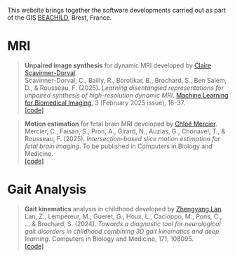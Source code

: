 This website brings together the software developments carried out as part of the GIS [BEACHILD](https://beachild.fr), Brest, France.

# MRI

> **Unpaired image synthesis** for dynamic MRI developed by [Claire Scavinner-Dorval](https://github.com/cScavinner). \
> Scavinner-Dorval, C., Bailly, R., Borotikar, B., Brochard, S., Ben Salem, D., & Rousseau, F. (2025). *Learning disentangled representations for unpaired synthesis of high-resolution dynamic MRI*. [Machine Learning for Biomedical Imaging](https://www.melba-journal.org/pdf/2025:002.pdf), 3 (February 2025 issue), 16-37. \
> [[code]](https://github.com/gis-beachild/Unpaired_image_synthesis)

> **Motion estimation** for fetal brain MRI developed by [Chloé Mercier](https://github.com/chmerci). \
> Mercier, C., Faisan, S., Pron, A., Girard, N., Auzias, G., Chonavel, T., & Rousseau, F. (2025). *Intersection-based slice motion estimation for fetal brain imaging*. To be published in Computers in Biology and Medicine. \
> [[code]](https://github.com/gis-beachild/pyrecon)

# Gait Analysis

> **Gait kinematics** analysis in childhood developed by [Zhengyang Lan](https://github.com/LANZhengyang). \
> Lan, Z., Lempereur, M., Gueret, G., Houx, L., Cacioppo, M., Pons, C., ... & Brochard, S. (2024). *Towards a diagnostic tool for neurological gait disorders in childhood combining 3D gait kinematics and deep learning*. Computers in Biology and Medicine, 171, 108095. \
> [[code]](https://github.com/gis-beachild/Gait_DeepLearning_Diagnostic_Tool)


